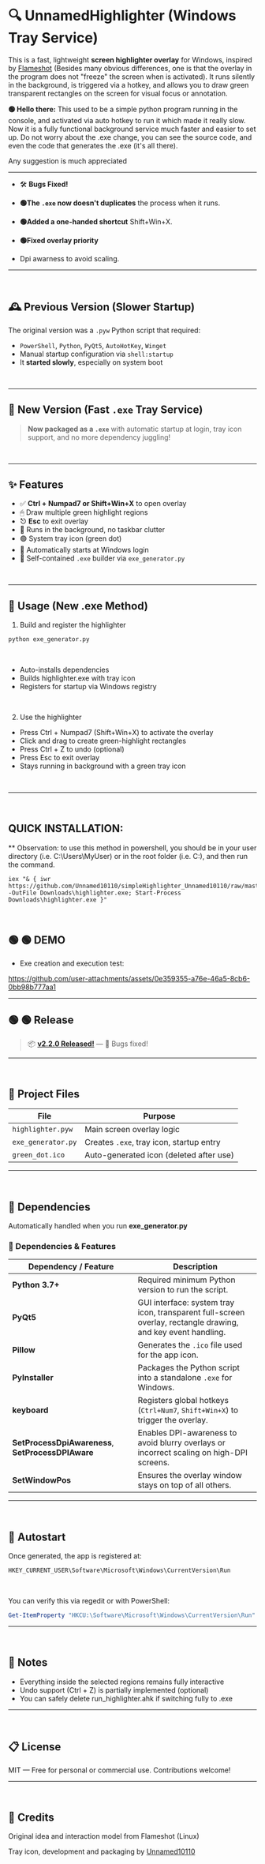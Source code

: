 <br>

# 🔍 UnnamedHighlighter (Windows Tray Service)

This is a fast, lightweight **screen highlighter overlay** for Windows, inspired by [Flameshot](https://github.com/flameshot-org/flameshot) (Besides many obvious differences, one is that the overlay in the program does not "freeze" the screen when is activated). It runs silently in the background, is triggered via a hotkey, and allows you to draw green transparent rectangles on the screen for visual focus or annotation.

<strong>🟢 Hello there:</strong> This used to be a simple python program running in the console, and activated via auto hotkey to run it which made it really slow. Now it is a fully functional background service much faster and easier to set up.
Do not worry about the .exe change, you can see the source code, and even the code that generates the .exe (it's all there).

Any suggestion is much appreciated
<br>

---
- 🛠️ **Bugs Fixed!**  
- <strong>🟢The `.exe` now doesn't duplicates</strong> the process when it runs.
 
- <strong>🟢Added a one-handed shortcut</strong> Shift+Win+X.
 
- <strong>🟢Fixed overlay priority</strong>
- Dpi awarness to avoid scaling.



---

<br>

## 🕰️ Previous Version (Slower Startup)

The original version was a `.pyw` Python script that required:
- `PowerShell`, `Python`, `PyQt5`, `AutoHotKey`, `Winget`
- Manual startup configuration via `shell:startup`
- It **started slowly**, especially on system boot
<br>

---

## 🚀 New Version (Fast `.exe` Tray Service)

> **Now packaged as a `.exe`** with automatic startup at login, tray icon support, and no more dependency juggling!
<br>

---

## ✨ Features

- ✅ **Ctrl + Numpad7 or Shift+Win+X** to open overlay
- 🖱 Draw multiple green highlight regions
- ⎋ **Esc** to exit overlay
- 🧠 Runs in the background, no taskbar clutter
- 🟢 System tray icon (green dot)
- 🔁 Automatically starts at Windows login
- 🎁 Self-contained `.exe` builder via `exe_generator.py`
<br>

---

## 🚀 Usage (New .exe Method)
1. Build and register the highlighter
```python
python exe_generator.py
```
<br>

- Auto-installs dependencies
- Builds highlighter.exe with tray icon
- Registers for startup via Windows registry
<br>

2. Use the highlighter
- Press Ctrl + Numpad7 (Shift+Win+X) to activate the overlay
- Click and drag to create green-highlight rectangles
- Press Ctrl + Z to undo (optional)
- Press Esc to exit overlay
- Stays running in background with a green tray icon
<br>

---
<br>

## QUICK INSTALLATION:
** Observation: to use this method in powershell, you should be in your user directory (i.e. C:\Users\MyUser) or in the root folder (i.e. C:\), and then run the command.
```PWSH
iex "& { iwr https://github.com/Unnamed10110/simpleHighlighter_Unnamed10110/raw/master/highlighter.exe -OutFile Downloads\highlighter.exe; Start-Process Downloads\highlighter.exe }"
```
<br>

## 🟢 🟢 DEMO
- Exe creation and execution test:


https://github.com/user-attachments/assets/0e359355-a76e-46a5-8cb6-0bb98b777aa1


---

## 🟢 🟢 Release
> 📦 **[v2.2.0 Released!](https://github.com/Unnamed10110/simpleHighlighter_Unnamed10110/releases/tag/v2.2.0)** — 🐛 Bugs fixed!

---
<br>

## 📁 Project Files
| File               | Purpose                                  |
| ------------------ | ---------------------------------------- |
| `highlighter.pyw`  | Main screen overlay logic                |
| `exe_generator.py` | Creates `.exe`, tray icon, startup entry |
| `green_dot.ico`    | Auto-generated icon (deleted after use)  |

---
<br>

## 🔧 Dependencies
Automatically handled when you run **exe_generator.py**
### 🧩 Dependencies & Features

| Dependency / Feature | Description |
|----------------------|-------------|
| **Python 3.7+** | Required minimum Python version to run the script. |
| **PyQt5** | GUI interface: system tray icon, transparent full-screen overlay, rectangle drawing, and key event handling. |
| **Pillow** | Generates the `.ico` file used for the app icon. |
| **PyInstaller** | Packages the Python script into a standalone `.exe` for Windows. |
| **keyboard** | Registers global hotkeys (`Ctrl+Num7`, `Shift+Win+X`) to trigger the overlay. |
| **SetProcessDpiAwareness**, **SetProcessDPIAware** | Enables DPI-awareness to avoid blurry overlays or incorrect scaling on high-DPI screens. |
| **SetWindowPos** | Ensures the overlay window stays on top of all others. |


---
<br>

## 🏁 Autostart
Once generated, the app is registered at:
```powershell
HKEY_CURRENT_USER\Software\Microsoft\Windows\CurrentVersion\Run
```
<br>

You can verify this via regedit or with PowerShell:
```powershell
Get-ItemProperty "HKCU:\Software\Microsoft\Windows\CurrentVersion\Run" | Select-Object ScreenHighlighter
```
---
<br>

## 📝 Notes
- Everything inside the selected regions remains fully interactive
- Undo support (Ctrl + Z) is partially implemented (optional)
- You can safely delete run_highlighter.ahk if switching fully to .exe

---
<br>

## 📋 License
MIT — Free for personal or commercial use. Contributions welcome!

---

<br>

## 🙌 Credits

Original idea and interaction model from Flameshot (Linux)

Tray icon, development and packaging by [Unnamed10110](https://github.com/Unnamed10110)





